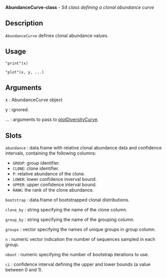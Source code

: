 **AbundanceCurve-class** - *S4 class defining a clonal abundance curve*

Description
--------------------

`AbundanceCurve` defines clonal abundance values.


Usage
--------------------
```
"print"(x)
```
```
"plot"(x, y, ...)
```

Arguments
-------------------

x
:   AbundanceCurve object

y
:   ignored.

...
:   arguments to pass to [plotDiversityCurve](plotDiversityCurve.md).




Slots
-------------------



`abundance`
:   data.frame with relative clonal abundance data and confidence intervals,
containing the following columns:

+ `GROUP`:  group identifier.
+ `CLONE`:  clone identifier.
+ `P`:      relative abundance of the clone.
+ `LOWER`:  lower confidence inverval bound.
+ `UPPER`:  upper confidence interval bound.
+ `RANK`:   the rank of the clone abundance.


`bootstrap`
:   data.frame of bootstrapped clonal distributions.

`clone_by`
:   string specifying the name of the clone column.

`group_by`
:   string specifying the name of the grouping column.

`groups`
:   vector specifying the names of unique groups in group column.

`n`
:   numeric vector indication the number of sequences sampled in each group.

`nboot`
:   numeric specifying the number of bootstrap iterations to use.

`ci`
:   confidence interval defining the upper and lower bounds 
(a value between 0 and 1).





